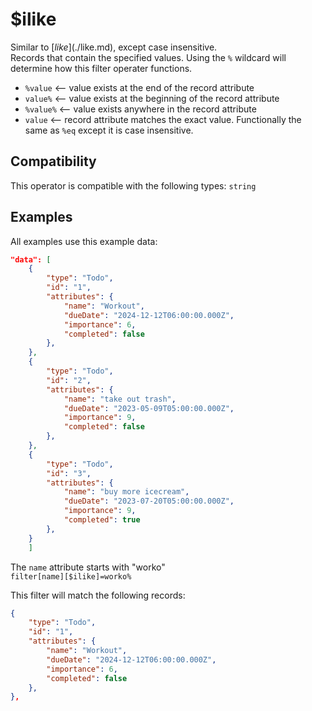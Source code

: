 # $ilike

Similar to [$like](./$like.md), except case insensitive.<br>
Records that contain the specified values. Using the `%` wildcard will determine how this filter operater functions.<br>

- `%value` <-- value exists at the end of the record attribute<br>
- `value%` <-- value exists at the beginning of the record attribute<br>
- `%value%` <-- value exists anywhere in the record attribute<br>
- `value` <-- record attribute matches the exact value. Functionally the same as `%eq` except it is case insensitive.

## Compatibility

This operator is compatible with the following types:
`string`

## Examples

All examples use this example data:

```json
"data": [
    {
        "type": "Todo",
        "id": "1",
        "attributes": {
            "name": "Workout",
            "dueDate": "2024-12-12T06:00:00.000Z",
            "importance": 6,
            "completed": false
        },
    },
    {
        "type": "Todo",
        "id": "2",
        "attributes": {
            "name": "take out trash",
            "dueDate": "2023-05-09T05:00:00.000Z",
            "importance": 9,
            "completed": false
        },
    },
    {
        "type": "Todo",
        "id": "3",
        "attributes": {
            "name": "buy more icecream",
            "dueDate": "2023-07-20T05:00:00.000Z",
            "importance": 9,
            "completed": true
        },
    }
    ]
```

The `name` attribute starts with "worko"<br>
`filter[name][$ilike]=worko%`<br>

This filter will match the following records:<br>

```json
{
    "type": "Todo",
    "id": "1",
    "attributes": {
        "name": "Workout",
        "dueDate": "2024-12-12T06:00:00.000Z",
        "importance": 6,
        "completed": false
    },
},
```
